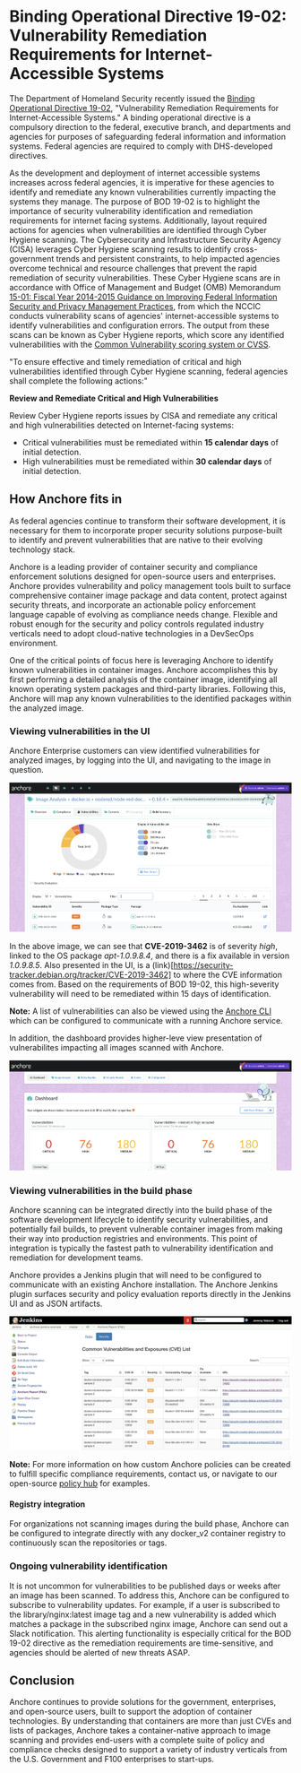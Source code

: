 # Binding Operational Directive 19-02: Vulnerability Remediation Requirements for Internet-Accessible Systems

The Department of Homeland Security recently issued the [Binding Operational Directive 19-02](https://cyber.dhs.gov/bod/19-02/#when-do-the-15-and-30-day-clocks-start-for-remediation), "Vulnerability Remediation Requirements for Internet-Accessible Systems." A binding operational directive is a compulsory direction to the federal, executive branch, and departments and agencies for purposes of safeguarding federal information and information systems. Federal agencies are required to comply with DHS-developed directives. 

As the development and deployment of internet accessible systems increases across federal agencies, it is imperative for these agencies to identify and remediate any known vulnerabilities currently impacting the systems they manage. The purpose of BOD 19-02 is to highlight the importance of security vulnerability identification and remediation requirements for internet facing systems. Additionally, layout required actions for agencies when vulnerabilities are identified through Cyber Hygiene scanning. The Cybersecurity and Infrastructure Security Agency (CISA) leverages Cyber Hygiene scanning results to identify cross-government trends and persistent constraints, to help impacted agencies overcome technical and resource challenges that prevent the rapid remediation of security vulnerabilities. These Cyber Hygiene scans are in accordance with Office of Management and Budget (OMB) Memorandum [15-01: Fiscal Year 2014-2015 Guidance on Improving Federal Information Security and Privacy Management Practices](https://www.whitehouse.gov/sites/whitehouse.gov/files/omb/memoranda/2015/m-15-01.pdf), from which the NCCIC conducts vulnerability scans of agencies' internet-accessible systems to identify vulnerabilities and configuration errors. The output from these scans can be known as Cyber Hygiene reports, which score any identified vulnerabilities with the [Common Vulnerability scoring system or CVSS](https://www.first.org/cvss/).

"To ensure effective and timely remediation of critical and high vulnerabilities identified through Cyber Hygiene scanning, federal agencies shall complete the following actions:"

**Review and Remediate Critical and High Vulnerabilities**

Review Cyber Hygiene reports issues by CISA and remediate any critical and high vulnerabilities detected on Internet-facing systems:

- Critical vulnerabilities must be remediated within **15 calendar days** of initial detection.
- High vulnerabilities must be remediated within **30 calendar days** of initial detection.

## How Anchore fits in

As federal agencies continue to transform their software development, it is necessary for them to incorporate proper security solutions purpose-built to identify and prevent vulnerabilities that are native to their evolving technology stack.

Anchore is a leading provider of container security and compliance enforcement solutions designed for open-source users and enterprises. Anchore provides vulnerability and policy management tools built to surface comprehensive container image package and data content, protect against security threats, and incorporate an actionable policy enforcement language capable of evolving as compliance needs change. Flexible and robust enough for the security and policy controls regulated industry verticals need to adopt cloud-native technologies in a DevSecOps environment. 

One of the critical points of focus here is leveraging Anchore to identify known vulnerabilities in container images. Anchore accomplishes this by first performing a detailed analysis of the container image, identifying all known operating system packages and third-party libraries. Following this, Anchore will map any known vulnerabilities to the identified packages within the analyzed image. 

### Viewing vulnerabilities in the UI

Anchore Enterprise customers can view identified vulnerabilities for analyzed images, by logging into the UI, and navigating to the image in question. 

![anchore-image](images/anchore-enterprise-image.png)

In the above image, we can see that **CVE-2019-3462** is of severity *high*, linked to the OS package *apt-1.0.9.8.4*, and there is a fix available in version *1.0.9.8.5*. Also presented in the UI, is a (link)[https://security-tracker.debian.org/tracker/CVE-2019-3462] to where the CVE information comes from. Based on the requirements of BOD 19-02, this high-severity vulnerability will need to be remediated within 15 days of identification. 

**Note:** A list of vulnerabilities can also be viewed using the [Anchore CLI](https://github.com/anchore/anchore-cli) which can be configured to communicate with a running Anchore service.

In addition, the dashboard provides higher-leve view presentation of vulnerabilites impacting all images scanned with Anchore. 

![anchore-dashboard](images/anchore-enterprise-dashboard.png)

### Viewing vulnerabilities in the build phase

Anchore scanning can be integrated directly into the build phase of the software development lifecycle to identify security vulnerabilities, and potentially fail builds, to prevent vulnerable container images from making their way into production registries and environments. This point of integration is typically the fastest path to vulnerability identification and remediation for development teams. 

Anchore provides a Jenkins plugin that will need to be configured to communicate with an existing Anchore installation. The Anchore Jenkins plugin surfaces security and policy evaluation reports directly in the Jenkins UI and as JSON artifacts. 

![jenkins-ui](images/anchore-jenkins.png)

**Note:** For more information on how custom Anchore policies can be created to fulfill specific compliance requirements, contact us, or navigate to our open-source [policy hub](https://github.com/anchore/hub) for examples. 

#### Registry integration

For organizations not scanning images during the build phase, Anchore can be configured to integrate directly with any docker_v2 container registry to continuously scan the repositories or tags.  

### Ongoing vulnerability identification

It is not uncommon for vulnerabilities to be published days or weeks after an image has been scanned. To address this, Anchore can be configured to subscribe to vulnerability updates. For example, if a user is subscribed to the library/nginx:latest image tag and a new vulnerability is added which matches a package in the subscribed nginx image, Anchore can send out a Slack notification. This alerting functionality is especially critical for the BOD 19-02 directive as the remediation requirements are time-sensitive, and agencies should be alerted of new threats ASAP.

## Conclusion

Anchore continues to provide solutions for the government, enterprises, and open-source users, built to support the adoption of container technologies. By understanding that containers are more than just CVEs and lists of packages, Anchore takes a container-native approach to image scanning and provides end-users with a complete suite of policy and compliance checks designed to support a variety of industry verticals from the U.S. Government and F100 enterprises to start-ups. 